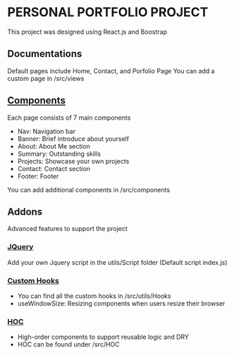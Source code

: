 # PERSONAL PORTFOLIO PROJECT

This project was designed using React.js and Boostrap

## Documentations

Default pages include Home, Contact, and Porfolio Page
You can add a custom page in /src/views

## [Components](/src/components)

Each page consists of 7 main components
- Nav: Navigation bar
- Banner: Brief introduce about yourself
- About: About Me section
- Summary: Outstanding skills
- Projects: Showcase your own projects
- Contact: Contact section
- Footer: Footer

You can add additional components in /src/components

## Addons

Advanced features to support the project

### [JQuery](/src/utils/Jquery)

Add your own Jquery script in the utils/Script folder (Default script index.js)

### [Custom Hooks](/src/utils/Hooks)

- You can find all the custom hooks in /src/utils/Hooks
- useWindowSize: Resizing components when users resize their browser 

### [HOC](/src/HOC)

- High-order components to support reusable logic and DRY
- HOC can be found under /src/HOC
